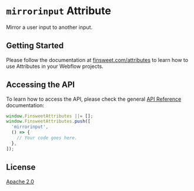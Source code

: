 # `mirrorinput` Attribute

Mirror a user input to another input.

## Getting Started

Please follow the documentation at [finsweet.com/attributes](https://www.finsweet.com/attributes) to learn how to use Attributes in your Webflow projects.

## Accessing the API

To learn how to access the API, please check the general [API Reference](../attributes/README.md#api-reference) documentation:

```javascript
window.FinsweetAttributes ||= [];
window.FinsweetAttributes.push([
  'mirrorinput',
  () => {
    // Your code goes here.
  },
]);
```

## License

[Apache 2.0](../../LICENSE.md)
